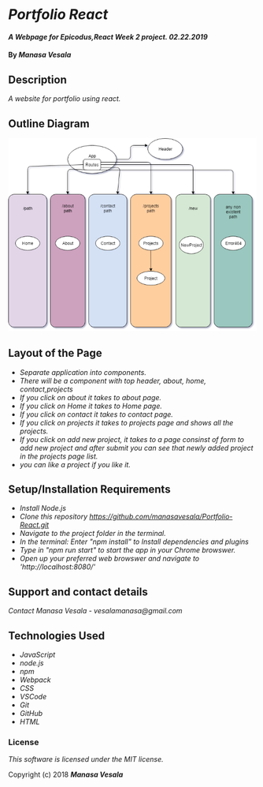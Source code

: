 # _Portfolio React_

#### _A Webpage for Epicodus,React Week 2 project. 02.22.2019_

#### By _**Manasa Vesala**_

## Description

_A website for portfolio using react._


## Outline Diagram

![Diagram](Diagram.png)


## Layout of the Page

* _Separate application into components._
* _There will be a component with top header, about, home, contact,projects_
* _If you click on about it takes to about page._
* _If you click on Home it takes to Home page._
* _If you click on contact it takes to contact page._
* _If you click on projects it takes to projects page and shows all the projects._
* _If you click on add new project, it takes to a page consinst of form to add new project and after submit you can see that newly added project in the projects page list._
* _you can like a project if you like it._

## Setup/Installation Requirements

* _Install Node.js_
* _Clone this repository https://github.com/manasavesala/Portfolio-React.git_
* _Navigate to the project folder in the terminal._
* _In the terminal: Enter "npm install" to Install dependencies and plugins_ 
* _Type in "npm run start" to start the app in your Chrome browswer._
* _Open up your preferred web browswer and navigate to 'http://localhost:8080/'_


## Support and contact details

_Contact Manasa Vesala - vesalamanasa@gmail.com_


## Technologies Used

* _JavaScript_
* _node.js_
* _npm_
* _Webpack_
* _CSS_
* _VSCode_
* _Git_
* _GitHub_
* _HTML_

### License

*This software is licensed under the MIT license.*

Copyright (c) 2018 **_Manasa Vesala_**